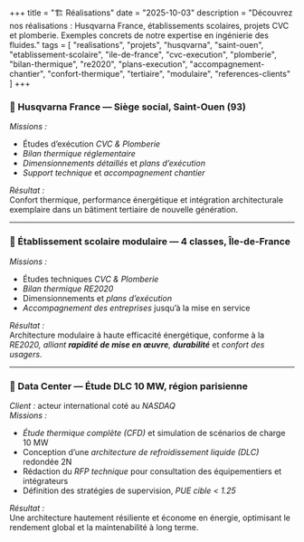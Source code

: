 +++
title = "🏗️ Réalisations"
date = "2025-10-03"
description = "Découvrez nos réalisations : Husqvarna France, établissements scolaires, projets CVC et plomberie. Exemples concrets de notre expertise en ingénierie des fluides."
tags = [
    "realisations",
    "projets",
    "husqvarna",
    "saint-ouen",
    "etablissement-scolaire",
    "ile-de-france",
    "cvc-execution",
    "plomberie",
    "bilan-thermique",
    "re2020",
    "plans-execution",
    "accompagnement-chantier",
    "confort-thermique",
    "tertiaire",
    "modulaire",
    "references-clients"
]
+++

### 🏢 Husqvarna France — Siège social, Saint-Ouen (93)

_Missions :_

- Études d’exécution _CVC & Plomberie_
- _Bilan thermique réglementaire_
- _Dimensionnements détaillés_ et _plans d’exécution_
- _Support technique_ et _accompagnement chantier_

_Résultat :_  
Confort thermique, performance énergétique et intégration architecturale exemplaire dans un bâtiment tertiaire de nouvelle génération.

---

### 🏫 Établissement scolaire modulaire — 4 classes, Île-de-France

_Missions :_

- Études techniques _CVC & Plomberie_
- _Bilan thermique RE2020_
- Dimensionnements et _plans d’exécution_
- _Accompagnement des entreprises_ jusqu’à la mise en service

_Résultat :_  
Architecture modulaire à haute efficacité énergétique, conforme à la _RE2020, alliant **rapidité de mise en œuvre**, **durabilité**_ et _confort des usagers_.

---

### 🧊 Data Center — Étude DLC 10 MW, région parisienne

_Client :_ acteur international coté au _NASDAQ_  
_Missions :_

- _Étude thermique complète (CFD)_ et simulation de scénarios de charge 10 MW
- Conception d’une _architecture de refroidissement liquide (DLC)_ redondée 2N
- Rédaction du _RFP technique_ pour consultation des équipementiers et intégrateurs
- Définition des stratégies de supervision, _PUE cible < 1.25_

_Résultat :_  
Une architecture hautement résiliente et économe en énergie, optimisant le rendement global et la maintenabilité à long terme.
